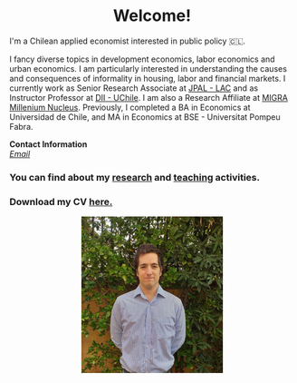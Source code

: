 # <center> Welcome! </center>
I'm a Chilean applied economist interested in public policy 🇨🇱.<br>

I fancy diverse topics in development economics, labor economics and urban economics. 
I am particularly interested in understanding the causes and consequences of informality in housing, labor 
and financial markets. I currently work as Senior Research 
Associate at [JPAL - LAC](https://www.povertyactionlab.org/latin-america-caribbean) and as 
Instructor Professor at [DII - UChile](https://www.dii.uchile.cl/english/). I am also a Research Affiliate at [MIGRA Millenium Nucleus](https://nucleomigra.org/en/).
Previously, I completed a BA in Economics at Universidad de Chile, and MA in Economics at BSE - Universitat Pompeu Fabra.<br> 


<b>Contact Information</b> <br>
<i> [Email](mailto:mreyesl@fen.uchile.cl) </i> <br>

### You can find about my [research](https://mreyeslabbe.github.io/research/) and [teaching](https://mreyeslabbe.github.io/teaching/) activities.

### Download my CV <a href="/docs/assets/CV_MRL.pdf" target="_blank">here.</a>

<center> <img src="/docs/assets/profile_pic.jpeg" width="250"/> </center>

